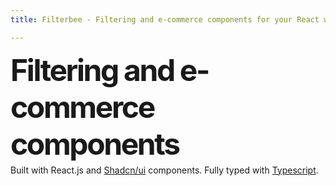 ```yaml
---
title: Filterbee - Filtering and e-commerce components for your React website

---
```


<div style="font-size: 3rem; letter-spacing: -.05em; font-weight: bold; margin-top:px;">
Filtering and e-commerce components
</div>

<div style="color: hsl(var(--muted-foreground)); margin-top:4px;">
Built with React.js and <a href="https://github.com/Shadcn/ui" target="_blank">Shadcn/ui</a> components. Fully typed with <u>Typescript</u>.
</div>


<code src="./index-example.tsx"></code>
